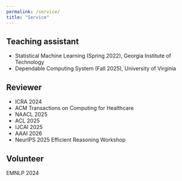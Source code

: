```yaml
---
permalink: /service/
title: "Service"
---
```




## Teaching assistant
- Statistical Machine Learning (Spring 2022), Georgia Institute of Technology
- Dependable Computing System (Fall 2025), University of Virginia

## Reviewer
- ICRA 2024
- ACM Transactions on Computing for Healthcare
- NAACL 2025
- ACL 2025
- IJCAI 2025
- AAAI 2026
- NeurIPS 2025 Efficient Reasoning Workshop

## Volunteer
EMNLP 2024